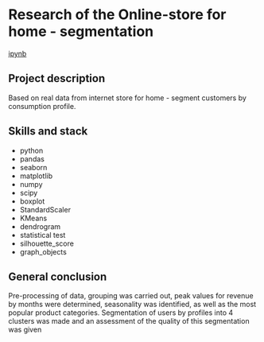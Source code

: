 # Research of the Online-store for home - segmentation

[ipynb](https://github.com/MilkaKaplan/Portfolio_DA/blob/research-data-analysis/Online-store%20for%20home%20-%20segmentation/Online-store%20for%20home%20-%20segmentation.ipynb)

## Project description
Based on real data from internet store for home - segment customers by consumption profile. 

## Skills and stack
* python
* pandas
* seaborn
* matplotlib
* numpy
* scipy
* boxplot
* StandardScaler
* KMeans
* dendrogram
* statistical test
* silhouette_score
* graph_objects


## General conclusion

Pre-processing of data, grouping was carried out, peak values for revenue by months were determined, seasonality was identified, as well as the most popular product categories.
Segmentation of users by profiles into 4 clusters was made and an assessment of the quality of this segmentation was given

